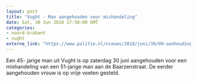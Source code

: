 ```yaml
---
layout: post
title: "Vught - Man aangehouden voor mishandeling"
date: Sat, 30 Jun 2018 17:50:00 GMT
categories: 
- noord-brabant 
- vught 
externe_link: "https://www.politie.nl/nieuws/2018/juni/30/09-aanhouding-mishandeling-vught.html"
---
```


Een 45- jarige man uit Vught is op zaterdag 30 juni aangehouden voor een mishandeling van een 51-jarige man aan de Baarzenstraat. De eerder aangehouden vrouw is op vrije voeten gesteld.
